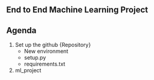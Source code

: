 ## End to End Machine Learning Project

## Agenda

1. Set up the github {Repository}
    * New environment
    * setup.py
    * requirements.txt
2. ml_project


